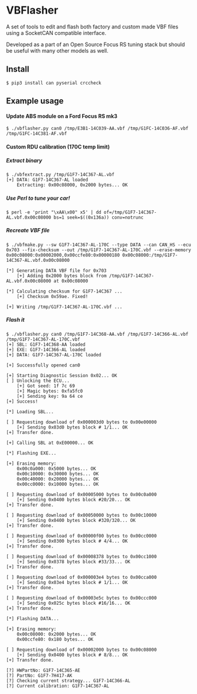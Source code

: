 # VBFlasher
A set of tools to edit and flash both factory and custom made VBF files using a SocketCAN compatible interface.

Developed as a part of an Open Source Focus RS tuning stack but should be useful with many other models as well.

## Install
```
$ pip3 install can pyserial crccheck
```

## Example usage
#### Update ABS module on a Ford Focus RS mk3
```
$ ./vbflasher.py can0 /tmp/E3B1-14C039-AA.vbf /tmp/G1FC-14C036-AF.vbf /tmp/G1FC-14C381-AF.vbf
```
#### Custom RDU calibration (170C temp limit) 

##### Extract binary
```
$ ./vbfextract.py /tmp/G1F7-14C367-AL.vbf
[+] DATA: G1F7-14C367-AL loaded
	Extracting: 0x00c08000, 0x2000 bytes... OK
```
##### Use Perl to tune your car!
```
$ perl -e 'print "\xAA\x00" x5' | dd of=/tmp/G1F7-14C367-AL.vbf.0x00c08000 bs=1 seek=$((0x136a)) conv=notrunc
```
##### Recreate VBF file
```
$ ./vbfmake.py --sw G1F7-14C367-AL-170C --type DATA --can CAN_HS --ecu 0x703 --fix-checksum --out /tmp/G1F7-14C367-AL-170C.vbf --erase-memory 0x00c08000:0x00002000,0x00ccfe80:0x00000180 0x00c08000:/tmp/G1F7-14C367-AL.vbf.0x00c08000

[*] Generating DATA VBF file for 0x703
	[+] Adding 0x2000 bytes block from /tmp/G1F7-14C367-AL.vbf.0x00c08000 at 0x00c08000

[*] Calculating checksum for G1F7-14C367 ...
	[+] Checksum 0x59ae. Fixed!

[+] Writing /tmp/G1F7-14C367-AL-170C.vbf ...
```

##### Flash it
```
$ ./vbflasher.py can0 /tmp/G1F7-14C368-AA.vbf /tmp/G1F7-14C366-AL.vbf /tmp/G1F7-14C367-AL-170C.vbf
[+] SBL: G1F7-14C368-AA loaded
[+] EXE: G1F7-14C366-AL loaded
[+] DATA: G1F7-14C367-AL-170C loaded

[+] Successfully opened can0

[+] Starting Diagnostic Session 0x02... OK
[ ] Unlocking the ECU...
	[+] Got seed: 1f 7c 69
	[+] Magic bytes: 0xfa5fc0
	[+] Sending key: 9a 64 ce
[+] Success!

[*] Loading SBL...

[ ] Requesting download of 0x000003d0 bytes to 0x00e00000
	[+] Sending 0x03d0 bytes block # 1/1... OK
[+] Transfer done.

[+] Calling SBL at 0xE00000... OK

[*] Flashing EXE...

[+] Erasing memory:
	0x00c0a000: 0x5000 bytes... OK
	0x00c10000: 0x30000 bytes... OK
	0x00c40000: 0x20000 bytes... OK
	0x00cc0000: 0x10000 bytes... OK

[ ] Requesting download of 0x00005000 bytes to 0x00c0a000
	[+] Sending 0x0400 bytes block #20/20... OK
[+] Transfer done.

[ ] Requesting download of 0x00050000 bytes to 0x00c10000
	[+] Sending 0x0400 bytes block #320/320... OK
[+] Transfer done.

[ ] Requesting download of 0x00000f00 bytes to 0x00cc0000
	[+] Sending 0x0300 bytes block # 4/4... OK
[+] Transfer done.

[ ] Requesting download of 0x00008378 bytes to 0x00cc1000
	[+] Sending 0x0378 bytes block #33/33... OK
[+] Transfer done.

[ ] Requesting download of 0x000003e4 bytes to 0x00cca000
	[+] Sending 0x03e4 bytes block # 1/1... OK
[+] Transfer done.

[ ] Requesting download of 0x00003e5c bytes to 0x00ccc000
	[+] Sending 0x025c bytes block #16/16... OK
[+] Transfer done.

[*] Flashing DATA...

[+] Erasing memory:
	0x00c08000: 0x2000 bytes... OK
	0x00ccfe80: 0x180 bytes... OK

[ ] Requesting download of 0x00002000 bytes to 0x00c08000
	[+] Sending 0x0400 bytes block # 8/8... OK
[+] Transfer done.

[?] HWPartNo: G1F7-14C365-AE
[?] PartNo: G1F7-7H417-AK
[?] Checking current strategy... G1F7-14C366-AL
[?] Current calibration: G1F7-14C367-AL
```
